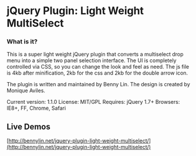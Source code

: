 # jQuery Plugin: Light Weight MultiSelect

### What is it?

This is a super light weight jQuery plugin that converts a multiselect drop menu into a simple two panel selection interface.  The UI is completely controlled via CSS, so you can change the look and feel as need. The js file is 4kb after minification, 2kb for the css and 2kb for the double arrow icon.

The plugin is written and maintained by Benny Lin.  The design is created by Monique Aviles.

Current version: 1.1.0
License: MIT/GPL
Requires: jQuery 1.7+
Browsers: IE8+, FF, Chrome, Safari

## Live Demos

[http://bennylin.net/jquery-plugin-light-weight-multiselect/](http://bennylin.net/jquery-plugin-light-weight-multiselect/)

